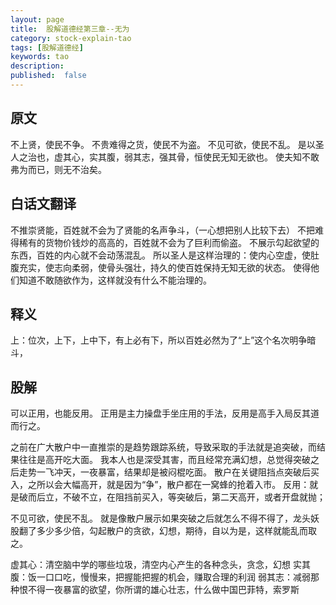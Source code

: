 ```yaml
---
layout: page
title:  股解道德经第三章--无为
category: stock-explain-tao
tags: [股解道德经]
keywords: tao
description:
published:  false
---
```


## 原文
不上贤，使民不争。
不贵难得之货，使民不为盗。
不见可欲，使民不乱。
是以圣人之治也，虚其心，实其腹，弱其志，强其骨，恒使民无知无欲也。
使夫知不敢弗为而已，则无不治矣。
## 白话文翻译
不推崇贤能，百姓就不会为了贤能的名声争斗，（一心想把别人比较下去）
不把难得稀有的货物价钱炒的高高的，百姓就不会为了巨利而偷盗。
不展示勾起欲望的东西，百姓的内心就不会动荡混乱。
所以圣人是这样治理的：使内心空虚，使肚腹充实，使志向柔弱，使骨头强壮，持久的使百姓保持无知无欲的状态。
使得他们知道不敢随欲作为，这样就没有什么不能治理的。
## 释义
上：位次，上下，上中下，有上必有下，所以百姓必然为了“上”这个名次明争暗斗，

## 股解
可以正用，也能反用。
正用是主力操盘手坐庄用的手法，反用是高手入局反其道而行之。

之前在广大散户中一直推崇的是趋势跟踪系统，导致采取的手法就是追突破，而结果往往是高开吃大面。
我本人也是深受其害，而且经常充满幻想，总觉得突破之后走势一飞冲天，一夜暴富，结果却是被闷棍吃面。
散户在关键阻挡点突破后买入，之所以会大幅高开，就是因为“争”，散户都在一窝蜂的抢着入市。
反用：就是破而后立，不破不立，在阻挡前买入，等突破后，第二天高开，或者开盘就抛；

不见可欲，使民不乱。
就是像散户展示如果突破之后就怎么不得不得了，龙头妖股翻了多少多少倍，勾起散户的贪欲，幻想，期待，自以为是，这样就能乱而取之。

虚其心：清空脑中学的哪些垃圾，清空内心产生的各种念头，贪念，幻想
实其腹：饭一口口吃，慢慢来，把握能把握的机会，赚取合理的利润
弱其志：减弱那种恨不得一夜暴富的欲望，你所谓的雄心壮志，什么做中国巴菲特，索罗斯














